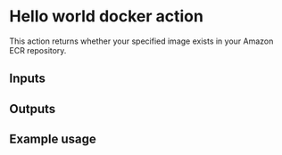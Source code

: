# Hello world docker action

This action returns whether your specified image exists in your Amazon ECR repository.

## Inputs

## Outputs

## Example usage
